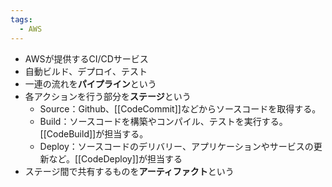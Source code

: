 ```yaml
---
tags:
  - AWS
---
```

- AWSが提供するCI/CDサービス
- 自動ビルド、デプロイ、テスト
- 一連の流れを**パイプライン**という
- 各アクションを行う部分を**ステージ**という
	- Source：Github、[[CodeCommit]]などからソースコードを取得する。
	- Build：ソースコードを構築やコンパイル、テストを実行する。[[CodeBuild]]が担当する。
	- Deploy：ソースコードのデリバリー、アプリケーションやサービスの更新など。[[CodeDeploy]]が担当する
- ステージ間で共有するものを**アーティファクト**という